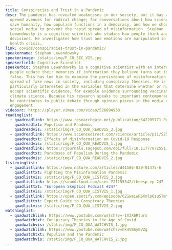 ```yaml
---
title: Conspiracies and Trust in a Pandemic
desc: The pandemic has revealed weaknesses in our society, but it has also
  opened avenues for radical change; for conversations about how science can
  save humanity, how populism functions in a democracy, and how we should govern
  social media to prevent the rapid spread of misinformation. Stephan
  Lewandowsky is a cognitive scientist who studies how people think and make
  decisions. He investigates how trust and emotions are manipulated in a global
  health crisis.
link: covids/conspiracies-trust-in-pandemic/
speakername: Stephan Lewandowsky
speakerimage: /static/img/F_CO_SEC_VIS.jpg
speakerfield: Cognitive Scientist
speakerbio: Stephan Lewandowsky is a cognitive scientist with an interest in how
  people update their memories if information they believe turns out to be
  false. This has led him to examine the persistence of misinformation and
  spread of fake news in society, including conspiracy theories. He is
  particularly interested in the variables that determine whether or not people
  accept scientific evidence, for example evidence surrounding vaccinations or
  climate science. Because his research speaks to important contemporary events,
  he contributes to public debate through opinion pieces in the media and public
  engagement.
videosrc: https://player.vimeo.com/video/526094930
readinglist:
  - quadreadlink: https://www.researchgate.net/publication/342205771_Populism_and_the_Pandemic_A_Collaborative_Report
    quadreadtxt: Populism and Pandemic
    quadreadvis: /static/img/F_CO_QUA_READVIS_3.jpg
  - quadreadlink: https://www.sciencedirect.com/science/article/pii/S2590061720300569
    quadreadtxt: Effects of Misinformation on Covid-19 Response
    quadreadvis: /static/img/F_CO_QUA_READVIS_1.jpg
  - quadreadlink: https://journals.sagepub.com/doi/full/10.1177/0725513620970804
    quadreadtxt: Paradoxes of Populism During the Pandemic
    quadreadvis: /static/img/F_CO_QUA_READVIS_2.jpg
listeninglist:
  - quadlistlink: https://www.nature.com/articles/d41586-020-01475-6
    quadlisttxt: Fighting the Misinformation Pandemic
    quadlistvis: /static/img/F_CO_QUA_LISTVIS_3.jpg
  - quadlistlink: https://soundcloud.com/user-721155342/theesp-ep-247
    quadlisttxt: "European Skeptics Podcast #247"
    quadlistvis: /static/img/F_CO_QUA_LISTVIS_1.jpg
  - quadlistlink: https://open.spotify.com/episode/6Z1waiwRSXmlp6suSTmYjK
    quadlisttxt: Expert Guide to Conspiracy Theories
    quadlistvis: /static/img/F_CO_QUA_LISTVIS_2.jpg
watchinglist:
  - quadwatchlink: https://www.youtube.com/watch?v=-1X3X6Rturs
    quadwatchtxt: Conspiracy Theories in the Age of Covid
    quadwatchvis: /static/img/F_CO_QUA_WATCHVIS_1.jpg
  - quadwatchlink: https://www.youtube.com/watch?v=hk4VBAyBVZg
    quadwatchtxt: Populism and the Pandemic
    quadwatchvis: /static/img/F_CO_QUA_WATCHVIS_2.jpg
---
```

